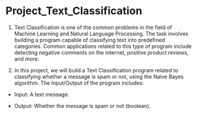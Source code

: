 # Project_Text_Classification
1. Text Classification is one of the common problems in the field of Machine Learning and Natural Language Processing. The task involves building a program capable of classifying text into predefined categories. Common applications related to this type of program include detecting negative comments on the internet, positive product reviews, and more.

2. In this project, we will build a Text Classification program related to classifying whether a message is spam or not, using the Naive Bayes algorithm. The Input/Output of the program includes:
   
- Input: A text message.

- Output: Whether the message is spam or not (boolean).
